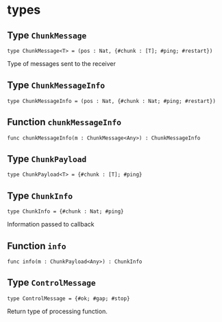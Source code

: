 # types

## Type `ChunkMessage`
``` motoko no-repl
type ChunkMessage<T> = (pos : Nat, {#chunk : [T]; #ping; #restart})
```

Type of messages sent to the receiver

## Type `ChunkMessageInfo`
``` motoko no-repl
type ChunkMessageInfo = (pos : Nat, {#chunk : Nat; #ping; #restart})
```


## Function `chunkMessageInfo`
``` motoko no-repl
func chunkMessageInfo(m : ChunkMessage<Any>) : ChunkMessageInfo
```


## Type `ChunkPayload`
``` motoko no-repl
type ChunkPayload<T> = {#chunk : [T]; #ping}
```


## Type `ChunkInfo`
``` motoko no-repl
type ChunkInfo = {#chunk : Nat; #ping}
```

Information passed to callback

## Function `info`
``` motoko no-repl
func info(m : ChunkPayload<Any>) : ChunkInfo
```


## Type `ControlMessage`
``` motoko no-repl
type ControlMessage = {#ok; #gap; #stop}
```

Return type of processing function.
